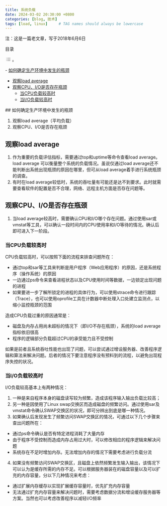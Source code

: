 ```yaml
---
title: 系统负载
date: 2024-03-02 20:30:00 +0800
categories: [blog, 技术]
tags: [load, linux]     # TAG names should always be lowercase
---
```



注：这是一篇老文章，写于2018年6月6日

<div class="ez-toc-v2_0_66_1 counter-hierarchy ez-toc-counter ez-toc-grey ez-toc-container-direction" id="ez-toc-container"><div class="ez-toc-title-container">目录

<span class="ez-toc-title-toggle">[<span class="ez-toc-js-icon-con"><span class=""><span class="eztoc-hide" style="display:none;">Toggle</span><span class="ez-toc-icon-toggle-span"><svg class="list-377408" fill="none" height="20px" style="fill: #999;color:#999" viewbox="0 0 24 24" width="20px" xmlns="http://www.w3.org/2000/svg"><path d="M6 6H4v2h2V6zm14 0H8v2h12V6zM4 11h2v2H4v-2zm16 0H8v2h12v-2zM4 16h2v2H4v-2zm16 0H8v2h12v-2z" fill="currentColor"></path></svg><svg baseprofile="tiny" class="arrow-unsorted-368013" height="10px" style="fill: #999;color:#999" version="1.2" viewbox="0 0 24 24" width="10px" xmlns="http://www.w3.org/2000/svg"><path d="M18.2 9.3l-6.2-6.3-6.2 6.3c-.2.2-.3.4-.3.7s.1.5.3.7c.2.2.4.3.7.3h11c.3 0 .5-.1.7-.3.2-.2.3-.5.3-.7s-.1-.5-.3-.7zM5.8 14.7l6.2 6.3 6.2-6.3c.2-.2.3-.5.3-.7s-.1-.5-.3-.7c-.2-.2-.4-.3-.7-.3h-11c-.3 0-.5.1-.7.3-.2.2-.3.5-.3.7s.1.5.3.7z"></path></svg></span></span></span>](#)</span></div><nav>- [如何确定生产环境中发生的瓶颈](http://thinknotes.cn/2024/03/02/system_load/#%E5%A6%82%E4%BD%95%E7%A1%AE%E5%AE%9A%E7%94%9F%E4%BA%A7%E7%8E%AF%E5%A2%83%E4%B8%AD%E5%8F%91%E7%94%9F%E7%9A%84%E7%93%B6%E9%A2%88 "如何确定生产环境中发生的瓶颈")
- [观察load average](http://thinknotes.cn/2024/03/02/system_load/#%E8%A7%82%E5%AF%9Fload_average "观察load average")
- [观察CPU、I/O是否存在瓶颈](http://thinknotes.cn/2024/03/02/system_load/#%E8%A7%82%E5%AF%9FCPU%E3%80%81IO%E6%98%AF%E5%90%A6%E5%AD%98%E5%9C%A8%E7%93%B6%E9%A2%88 "观察CPU、I/O是否存在瓶颈")
  - [当CPU负载较高时](http://thinknotes.cn/2024/03/02/system_load/#%E5%BD%93CPU%E8%B4%9F%E8%BD%BD%E8%BE%83%E9%AB%98%E6%97%B6 "当CPU负载较高时")
  - [当I/O负载较高时](http://thinknotes.cn/2024/03/02/system_load/#%E5%BD%93IO%E8%B4%9F%E8%BD%BD%E8%BE%83%E9%AB%98%E6%97%B6 "当I/O负载较高时")

</nav></div>## <span class="ez-toc-section" id="%E5%A6%82%E4%BD%95%E7%A1%AE%E5%AE%9A%E7%94%9F%E4%BA%A7%E7%8E%AF%E5%A2%83%E4%B8%AD%E5%8F%91%E7%94%9F%E7%9A%84%E7%93%B6%E9%A2%88"></span>如何确定生产环境中发生的瓶颈<span class="ez-toc-section-end"></span>

1. 观察load average（平均负载）
2. 观察CPU、I/O是否存在瓶颈

## <span class="ez-toc-section" id="%E8%A7%82%E5%AF%9Fload_average"></span>观察load average<span class="ez-toc-section-end"></span>

1. 作为重要的负载评估指标，需要通过top和uptime等命令查看load average。load average 可以衡量整个系统的负载情况。虽说仅通过load average还不能判断出系统出现瓶颈的原因在哪里，但可从load average着手进行系统瓶颈的调查。
2. 有时在load average较低时，系统的吞吐量有可能还是达不到要求。此时就需要查看软件的配置是否不合理，网络、远程主机方面是否存在问题等。

## <span class="ez-toc-section" id="%E8%A7%82%E5%AF%9FCPU%E3%80%81IO%E6%98%AF%E5%90%A6%E5%AD%98%E5%9C%A8%E7%93%B6%E9%A2%88"></span>观察CPU、I/O是否存在瓶颈<span class="ez-toc-section-end"></span>

1. 当load average较高时，需要确认CPU和I/O哪个存在问题。通过使用sar或vmstat等工具，可以确认一段时间内的CPU使用率和I/O等待的情况。确认后即可进入下一阶段。  
  ### <span class="ez-toc-section" id="%E5%BD%93CPU%E8%B4%9F%E8%BD%BD%E8%BE%83%E9%AB%98%E6%97%B6"></span>当CPU负载较高时<span class="ez-toc-section-end"></span>
  
  CPU负载较高时，可以按照下面的流程来排查问题所在：
  
  
  - 通过top和sar等工具来判断是用户程序（Web应用程序）的原因，还是系统程序（操作系统）的原因
  - 一边通过ps命令来查看进程状态以及CPU使用时间等数据，一边锁定出现问题的进程
  - 如果要进一步了解所锁定的进程的具体行为，可以使用strace命令进行跟踪（Trace），也可以使用oprofile工具在计数器中断处理入口处建立监测点，以缩小监控瓶颈的范围

造成CPU负载过重的原因通常是：

- 磁盘及内存占用尚未超标的情况下（即I/O不存在瓶颈），系统的load average指标依旧很高
- 程序的逻辑部分负载超过CPU的承受能力且不受控制

如果是前者且系统吞吐性能也出现了问题，可以尝试通过增设服务器、改善程序逻辑和算法来解决问题。后者的情况下要注意程序没有预料到的流程，以避免出现程序失控的状况。

### <span class="ez-toc-section" id="%E5%BD%93IO%E8%B4%9F%E8%BD%BD%E8%BE%83%E9%AB%98%E6%97%B6"></span>当I/O负载较高时<span class="ez-toc-section-end"></span>

I/O负载较高基本上有两种情况：

1. 一种是来自程序本身的磁盘读写较为频繁，造成该程序输入输出负载比较高；
2. 另一种是因使用了Linux swap交换区而造成磁盘的频繁访问。通过使用sar及vmstat命令确认SWAP交换区的状况，即可分辨出到底是哪一种情况。
3. 如果确认后发现发生了频繁访问SWAP交换区的情况，可通过以下几个步骤来查出问题所在： 
  - 通过ps命令确认是否有特定进程消耗了大量内存
  - 由于程序不受控制而造成内存占用过大时，可以修改相应的程序逻辑来解决问题
  - 系统存在不足时增加内存。无法增加内存的情况下需要考虑进行负载分流
4. 如果没有频繁访问SWAP交换区，且磁盘上依然频繁发生输入输出，该情况下可以认为是缓存所需的内存不足。可以根据服务器装在的磁盘容量以及可以扩充的内存容量，分以下几种情况来考虑： 
  - 通过扩展内存缓存以实现扩展缓存容量时，优先扩充内存容量
  - 无法通过扩充内存容量来解决问题时，需要考虑数据分流和增设缓存服务器等方案。当然也可以考虑改善程序以减轻I/O频率